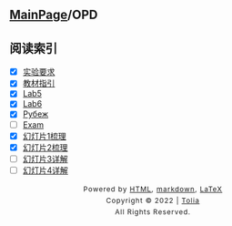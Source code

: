 ## [MainPage](../index.md)/OPD

## 阅读索引

- [x] [实验要求](LabRequests.md)
- [x] [教材指引](Guide.md)
- [x] [Lab5](OPD_Lab_5/Lab5.md)
- [x] [Lab6](OPD_Lab_6/Lab6.md)
- [x] [Рубеж](Rubiesh.md)
- [ ] [Exam](Exam.md)
- [x] [幻灯片1梳理](OPDpart1.md)
- [x] [幻灯片2梳理](OPDpart2.md)
- [ ] [幻灯片3详解](OPDpart3.md)
- [ ] [幻灯片4详解](OPDpart4.md)

<style type="text/css">
    #footer {
        position: relative;
        margin: 0 auto;
        line-height: 20px;
        text-align: center;
        font-size: 12px;
        letter-spacing: 1px;
    }
 
    .content {
        height: 1800px;
        width: 100%;
        text-align: center;
    }
</style>

<div id="footer">
    Powered by
    <a href="https://html5up.net">HTML</a>, 
    <a href="https://markdown.com.cn/">markdown</a>, 
    <a href="https://www.latex-project.org/">LaTeX</a>
    <br>
    Copyright © 2022 | 
    <a href="https://tolia-gh.github.io">Tolia</a>
    <br>
    All Rights Reserved.
    <br>
</div>